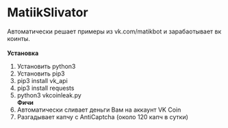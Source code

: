 # MatiikSlivator
Автоматически решает примеры из vk.com/matikbot и зарабаотывает вк коинты.<br/><br/>
**Установка**
1. Установить python3
2. Установить pip3
3. pip3 install vk_api
4. pip3 install requests
5. python3 vkcoinleak.py<br/>
**Фичи**
1. Автоматически сливает деньги Вам на аккаунт VK Coin
2. Разгадывает капчу с AntiCaptcha (около 120 капч в сутки)
